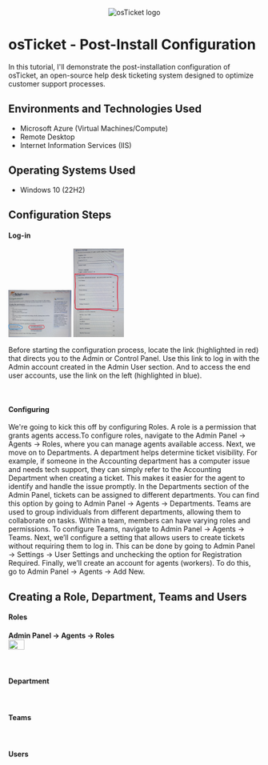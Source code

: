 <p align="center">
<img src="https://i.imgur.com/Clzj7Xs.png" alt="osTicket logo"/>
</p>

<h1>osTicket - Post-Install Configuration</h1>
In this tutorial, I'll demonstrate the post-installation configuration of osTicket, an open-source help desk ticketing system designed to optimize customer support processes.
<br />


<h2>Environments and Technologies Used</h2>

- Microsoft Azure (Virtual Machines/Compute)
- Remote Desktop
- Internet Information Services (IIS)

<h2>Operating Systems Used </h2>

- Windows 10</b> (22H2) <br />


<h2>Configuration Steps</h2>

<h4>Log-in</h4>
<p>
<img src="link.jpg" height="25%" width="25%" alt="Link"/> <img src="Credentials.jpg" height="20%" width="20%" alt="Credentials"/> 
</p>
<p>
Before starting the configuration process, locate the link (highlighted in red) that directs you to the Admin or Control Panel. Use this link to log in with the Admin account created in the Admin User section. And to access the end user accounts, use the link on the left (highlighted in blue).
</p>
<br />

<h4>Configuring</h4>

<p>
We're going to kick this off by configuring Roles. A role is a permission that grants agents access.To configure roles, navigate to the Admin Panel → Agents → Roles, where you can manage agents available access. Next, we move on to Departments. A department helps determine ticket visibility. For example, if someone in the Accounting department has a computer issue and needs tech support, they can simply refer to the Accounting Department when creating a ticket. This makes it easier for the agent to identify and handle the issue promptly. In the Departments section of the Admin Panel, tickets can be assigned to different departments. You can find this option by going to Admin Panel → Agents → Departments. Teams are used to group individuals from different departments, allowing them to collaborate on tasks. Within a team, members can have varying roles and permissions. To configure Teams, navigate to Admin Panel → Agents → Teams. Next, we’ll configure a setting that allows users to create tickets without requiring them to log in. This can be done by going to Admin Panel → Settings → User Settings and unchecking the option for Registration Required. Finally, we’ll create an account for agents (workers). To do this, go to Admin Panel → Agents → Add New.
<br />

<h2>Creating a Role, Department, Teams and Users</h2>

<h4>Roles<h4/> 
<p>
  Admin Panel → Agents → Roles 
  <br />
  
<img src="" height="25%" width="25%" alt=""/>
 
</p>
<br />

<h4>Department<h4/>
<p>

 
</p>
<br />

<h4>Teams<h4/>
<p>

 
</p>
<br />

<h4>Users<h4/>
  <p>

 
</p>
<br />
<!--Before beginning the configuration process,locate the link(highlited in red) to direct you to the Admin or Control pannel to log in with the Admin account that was created in the Admin User section.
<img src="" height="25%" width="25%" alt=""/> -->
